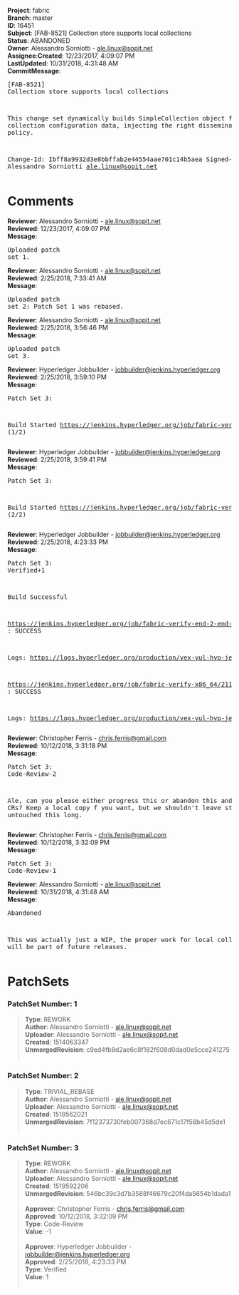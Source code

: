 <strong>Project</strong>: fabric</br><strong>Branch</strong>: master<br><strong>ID</strong>: 16451<br><strong>Subject</strong>: [FAB-8521] Collection store supports local collections<br><strong>Status</strong>: ABANDONED<br><strong>Owner</strong>: Alessandro Sorniotti - ale.linux@sopit.net<br><strong>Assignee</strong>:<strong>Created</strong>: 12/23/2017, 4:09:07 PM<br><strong>LastUpdated</strong>: 10/31/2018, 4:31:48 AM<br><strong>CommitMessage</strong>:<br><pre>[FAB-8521] Collection store supports local collections

This change set dynamically builds SimpleCollection object from local
collection configuration data, injecting the right dissemination
policy.

Change-Id: Ibff8a9932d3e8bbffab2e44554aae701c14b5aea
Signed-off-by: Alessandro Sorniotti <ale.linux@sopit.net>
</pre><h1>Comments</h1><strong>Reviewer</strong>: Alessandro Sorniotti - ale.linux@sopit.net<br><strong>Reviewed</strong>: 12/23/2017, 4:09:07 PM<br><strong>Message</strong>: <pre>Uploaded patch set 1.</pre><strong>Reviewer</strong>: Alessandro Sorniotti - ale.linux@sopit.net<br><strong>Reviewed</strong>: 2/25/2018, 7:33:41 AM<br><strong>Message</strong>: <pre>Uploaded patch set 2: Patch Set 1 was rebased.</pre><strong>Reviewer</strong>: Alessandro Sorniotti - ale.linux@sopit.net<br><strong>Reviewed</strong>: 2/25/2018, 3:56:46 PM<br><strong>Message</strong>: <pre>Uploaded patch set 3.</pre><strong>Reviewer</strong>: Hyperledger Jobbuilder - jobbuilder@jenkins.hyperledger.org<br><strong>Reviewed</strong>: 2/25/2018, 3:59:10 PM<br><strong>Message</strong>: <pre>Patch Set 3:

Build Started https://jenkins.hyperledger.org/job/fabric-verify-end-2-end-x86_64/12884/ (1/2)</pre><strong>Reviewer</strong>: Hyperledger Jobbuilder - jobbuilder@jenkins.hyperledger.org<br><strong>Reviewed</strong>: 2/25/2018, 3:59:41 PM<br><strong>Message</strong>: <pre>Patch Set 3:

Build Started https://jenkins.hyperledger.org/job/fabric-verify-x86_64/21194/ (2/2)</pre><strong>Reviewer</strong>: Hyperledger Jobbuilder - jobbuilder@jenkins.hyperledger.org<br><strong>Reviewed</strong>: 2/25/2018, 4:23:33 PM<br><strong>Message</strong>: <pre>Patch Set 3: Verified+1

Build Successful 

https://jenkins.hyperledger.org/job/fabric-verify-end-2-end-x86_64/12884/ : SUCCESS

Logs: https://logs.hyperledger.org/production/vex-yul-hyp-jenkins-3/fabric-verify-end-2-end-x86_64/12884

https://jenkins.hyperledger.org/job/fabric-verify-x86_64/21194/ : SUCCESS

Logs: https://logs.hyperledger.org/production/vex-yul-hyp-jenkins-3/fabric-verify-x86_64/21194</pre><strong>Reviewer</strong>: Christopher Ferris - chris.ferris@gmail.com<br><strong>Reviewed</strong>: 10/12/2018, 3:31:18 PM<br><strong>Message</strong>: <pre>Patch Set 3: Code-Review-2

Ale, can you please either progress this or abandon this and related CRs? Keep a local copy f you want, but we shouldn't leave stuff untouched this long.</pre><strong>Reviewer</strong>: Christopher Ferris - chris.ferris@gmail.com<br><strong>Reviewed</strong>: 10/12/2018, 3:32:09 PM<br><strong>Message</strong>: <pre>Patch Set 3: Code-Review-1</pre><strong>Reviewer</strong>: Alessandro Sorniotti - ale.linux@sopit.net<br><strong>Reviewed</strong>: 10/31/2018, 4:31:48 AM<br><strong>Message</strong>: <pre>Abandoned

This was actually just a WIP, the proper work for local collections will be part of future releases.</pre><h1>PatchSets</h1><h3>PatchSet Number: 1</h3><blockquote><strong>Type</strong>: REWORK<br><strong>Author</strong>: Alessandro Sorniotti - ale.linux@sopit.net<br><strong>Uploader</strong>: Alessandro Sorniotti - ale.linux@sopit.net<br><strong>Created</strong>: 1514063347<br><strong>UnmergedRevision</strong>: c9ed4fb8d2ae6c8f182f608d0dad0e5cce241275<br><br></blockquote><h3>PatchSet Number: 2</h3><blockquote><strong>Type</strong>: TRIVIAL_REBASE<br><strong>Author</strong>: Alessandro Sorniotti - ale.linux@sopit.net<br><strong>Uploader</strong>: Alessandro Sorniotti - ale.linux@sopit.net<br><strong>Created</strong>: 1519562021<br><strong>UnmergedRevision</strong>: 7f12373730feb007368d7ec671c17f58b45d5de1<br><br></blockquote><h3>PatchSet Number: 3</h3><blockquote><strong>Type</strong>: REWORK<br><strong>Author</strong>: Alessandro Sorniotti - ale.linux@sopit.net<br><strong>Uploader</strong>: Alessandro Sorniotti - ale.linux@sopit.net<br><strong>Created</strong>: 1519592206<br><strong>UnmergedRevision</strong>: 546bc39c3d7b3588f46679c20f4da5654b1dada1<br><br><strong>Approver</strong>: Christopher Ferris - chris.ferris@gmail.com<br><strong>Approved</strong>: 10/12/2018, 3:32:09 PM<br><strong>Type</strong>: Code-Review<br><strong>Value</strong>: -1<br><br><strong>Approver</strong>: Hyperledger Jobbuilder - jobbuilder@jenkins.hyperledger.org<br><strong>Approved</strong>: 2/25/2018, 4:23:33 PM<br><strong>Type</strong>: Verified<br><strong>Value</strong>: 1<br><br></blockquote>
